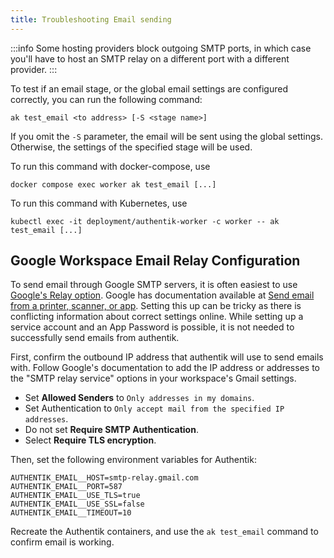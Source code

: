 ```yaml
---
title: Troubleshooting Email sending
---
```


:::info
Some hosting providers block outgoing SMTP ports, in which case you'll have to host an SMTP relay on a different port with a different provider.
:::

To test if an email stage, or the global email settings are configured correctly, you can run the following command:

```shell
ak test_email <to address> [-S <stage name>]
```

If you omit the `-S` parameter, the email will be sent using the global settings. Otherwise, the settings of the specified stage will be used.

To run this command with docker-compose, use

```shell
docker compose exec worker ak test_email [...]
```

To run this command with Kubernetes, use

```shell
kubectl exec -it deployment/authentik-worker -c worker -- ak test_email [...]
```

## Google Workspace Email Relay Configuration

To send email through Google SMTP servers, it is often easiest to use [Google's Relay option](https://support.google.com/a/answer/2956491). Google has documentation available at [Send email from a printer, scanner, or app](https://support.google.com/a/answer/176600?hl=en). Setting this up can be tricky as there is conflicting information about correct settings online. While setting up a service account and an App Password is possible, it is not needed to successfully send emails from authentik.

First, confirm the outbound IP address that authentik will use to send emails with. Follow Google's documentation to add the IP address or addresses to the "SMTP relay service" options in your workspace's Gmail settings.

- Set **Allowed Senders** to `Only addresses in my domains`.
- Set Authentication to `Only accept mail from the specified IP addresses`.
- Do not set **Require SMTP Authentication**.
- Select **Require TLS encryption**.

Then, set the following environment variables for Authentik:

```
AUTHENTIK_EMAIL__HOST=smtp-relay.gmail.com
AUTHENTIK_EMAIL__PORT=587
AUTHENTIK_EMAIL__USE_TLS=true
AUTHENTIK_EMAIL__USE_SSL=false
AUTHENTIK_EMAIL__TIMEOUT=10
```

Recreate the Authentik containers, and use the `ak test_email` command to confirm email is working.
